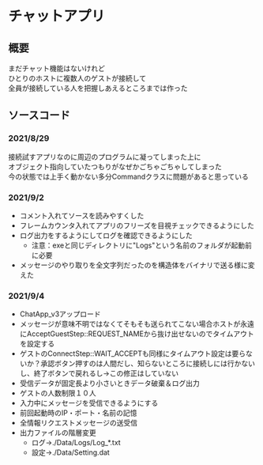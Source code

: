 # チャットアプリ
## 概要
まだチャット機能はないけれど<br>
ひとりのホストに複数人のゲストが接続して<br>
全員が接続している人を把握しあえるところまでは作った
## ソースコード
### 2021/8/29
接続試すアプリなのに周辺のプログラムに凝ってしまった上に<br>
オブジェクト指向していたつもりがなぜかごちゃごちゃしてしまった<br>
今の状態では上手く動かない多分Commandクラスに問題があると思っている
### 2021/9/2
- コメント入れてソースを読みやすくした
- フレームカウンタ入れてアプリのフリーズを目視チェックできるようにした
- ログ出力をするようにしてログを確認できるようにした
  - 注意：exeと同じディレクトリに"Logs"という名前のフォルダが起動前に必要
- メッセージのやり取りを全文字列だったのを構造体をバイナリで送る様に変えた
### 2021/9/4
- ChatApp_v3アップロード
- メッセージが意味不明ではなくてそもそも送られてこない場合ホストが永遠にAcceptGuestStep::REQUEST_NAMEから抜け出せないのでタイムアウトを設定する
- ゲストのConnectStep::WAIT_ACCEPTも同様にタイムアウト設定は要らないか？承認ボタン押すのは人間だし、知らないところに接続しには行かないし、終了ボタンで戻れるし→この修正はしていない
- 受信データが固定長より小さいときデータ破棄＆ログ出力
- ゲストの人数制限１０人
- 入力中にメッセージを受信できるようにする
- 前回起動時のIP・ポート・名前の記憶
- 全情報リクエストメッセージの送受信
- 出力ファイルの階層変更
  - ログ→./Data/Logs/Log_*.txt
  - 設定→./Data/Setting.dat
